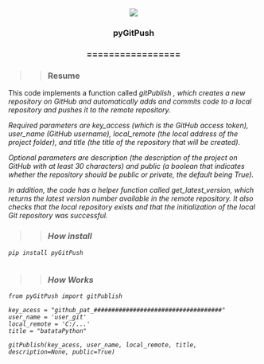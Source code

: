 
<h1 align="center">

<img src="https://img.shields.io/static/v1?label=pyGitPush%20POR&message=Bates&color=7159c1&style=flat-square&logo=ghost"/>

<h3> <p align="center"> pyGitPush </p> </h3>

<h3> <p align="center"> ================= </p> </h3>

>> <h3> Resume </h3>

<p> This code implements a function called <i> gitPublish <i>, which creates a new repository on GitHub and automatically adds and commits code to a local repository and pushes it to the remote repository.

Required parameters are <i> key_access </i> (which is the GitHub access token), <i> user_name </i> (GitHub username), <i > local_remote</i> (the local address of the project folder), and <i> title </i> (the title of the repository that will be created).

Optional parameters are description (the description of the project on GitHub with at least 30 characters) and public (a boolean that indicates whether the repository should be public or private, the default being True).

In addition, the code has a helper function called get_latest_version, which returns the latest version number available in the remote repository. It also checks that the local repository exists and that the initialization of the local Git repository was successful. </p>

>> <h3> How install </h3>

```
pip install pyGitPush


```

>> <h3> How Works </h3>

```
from pyGitPush import gitPublish

key_acess = "github_pat_####################################"
user_name = 'user_git'
local_remote = 'C:/...'
title = "batataPython"

gitPublish(key_acess, user_name, local_remote, title, description=None, public=True)

```
    
